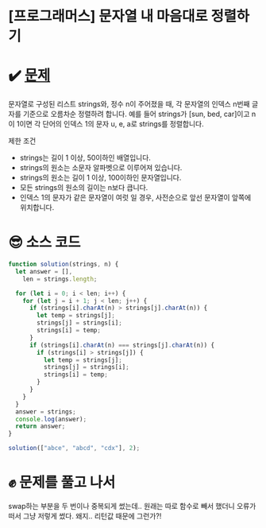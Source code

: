 # [프로그래머스] 문자열 내 마음대로 정렬하기

# ✔️ [문제](https://programmers.co.kr/learn/courses/30/lessons/12915)
문자열로 구성된 리스트 strings와, 정수 n이 주어졌을 때, 각 문자열의 인덱스 n번째 글자를 기준으로 오름차순 정렬하려 합니다. 예를 들어 strings가 [sun, bed, car]이고 n이 1이면 각 단어의 인덱스 1의 문자 u, e, a로 strings를 정렬합니다.

제한 조건
- strings는 길이 1 이상, 50이하인 배열입니다.
- strings의 원소는 소문자 알파벳으로 이루어져 있습니다.
- strings의 원소는 길이 1 이상, 100이하인 문자열입니다.
- 모든 strings의 원소의 길이는 n보다 큽니다.
- 인덱스 1의 문자가 같은 문자열이 여럿 일 경우, 사전순으로 앞선 문자열이 앞쪽에 위치합니다.

# 😎 소스 코드
``` javascript
function solution(strings, n) {
  let answer = [],
    len = strings.length;

  for (let i = 0; i < len; i++) {
    for (let j = i + 1; j < len; j++) {
      if (strings[i].charAt(n) > strings[j].charAt(n)) {
        let temp = strings[j];
        strings[j] = strings[i];
        strings[i] = temp;
      }
      if (strings[i].charAt(n) === strings[j].charAt(n)) {
        if (strings[i] > strings[j]) {
          let temp = strings[j];
          strings[j] = strings[i];
          strings[i] = temp;
        }
      }
    }
  }
  answer = strings;
  console.log(answer);
  return answer;
}

solution(["abce", "abcd", "cdx"], 2);
```

# ✊ 문제를 풀고 나서
swap하는 부분을 두 번이나 중복되게 썼는데.. 
원래는 따로 함수로 빼서 했더니 오류가 떠서 그냥 저렇게 썼다. 왜지.. 리턴값 때문에 그런가?!
